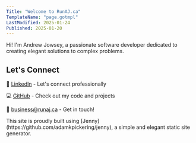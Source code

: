 ```yaml
---
Title: "Welcome to RunAJ.ca"
TemplateName: "page.gotmpl"
LastModified: 2025-01-24
Published: 2025-01-20
---
```


Hi! I'm Andrew Jowsey, a passionate software developer dedicated to creating elegant solutions to complex problems.

<div class="contact-info">
<h2>Let's Connect</h2>

🔗 [LinkedIn](https://www.linkedin.com/in/andrewjowsey/) - Let's connect professionally

💻 [GitHub](https://github.com/ajowsey) - Check out my code and projects

📧 [business@runaj.ca](mailto:business@runaj.ca) - Get in touch!
</div>

<div class="tech-note">
This site is proudly built using [Jenny](https://github.com/adamkpickering/jenny), a simple and elegant static site generator.
</div>